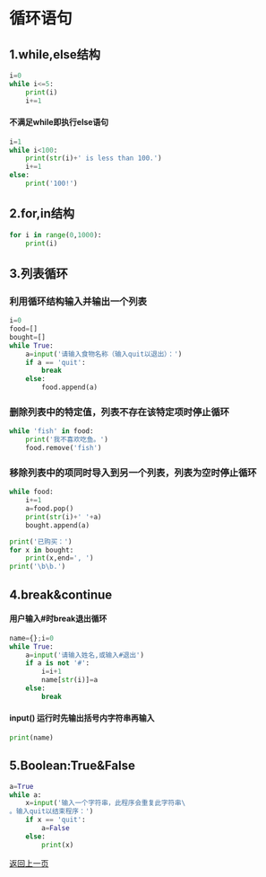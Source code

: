 # 循环语句

## 1.while,else结构


```python
i=0
while i<=5:
    print(i)
    i+=1
```

#### 不满足while即执行else语句


```python
i=1
while i<100:
    print(str(i)+' is less than 100.')
    i+=1
else:
    print('100!')
```

## 2.for,in结构


```python
for i in range(0,1000):
    print(i)
```

## 3.列表循环

### 利用循环结构输入并输出一个列表


```python
i=0
food=[]
bought=[]
while True:
    a=input('请输入食物名称（输入quit以退出）：')
    if a == 'quit':
        break
    else:        
        food.append(a)
```

### 删除列表中的特定值，列表不存在该特定项时停止循环


```python
while 'fish' in food:
    print('我不喜欢吃鱼。')
    food.remove('fish')
```

### 移除列表中的项同时导入到另一个列表，列表为空时停止循环


```python
while food:
    i+=1
    a=food.pop()
    print(str(i)+' '+a)
    bought.append(a)
```


```python
print('已购买：')
for x in bought:
    print(x,end=', ')
print('\b\b.')
```

## 4.break&continue

#### 用户输入#时break退出循环


```python
name={};i=0
while True:
    a=input('请输入姓名,或输入#退出')
    if a is not '#':
        i=i+1
        name[str(i)]=a
    else:
        break
```

#### input() 运行时先输出括号内字符串再输入


```python
print(name)
```

## 5.Boolean:True&False


```python
a=True
while a:
    x=input('输入一个字符串，此程序会重复此字符串\
。输入quit以结束程序：')
    if x == 'quit':
        a=False
    else:
        print(x)
```

[返回上一页](python.md)
